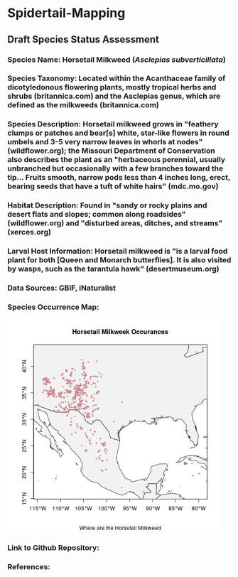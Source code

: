 # Spidertail-Mapping
## Draft Species Status Assessment

### Species Name: Horsetail Milkweed (*Asclepias subverticillata*)
### Species Taxonomy: Located within the Acanthaceae family of dicotyledonous flowering plants, mostly tropical herbs and shrubs (britannica.com) and the Asclepias genus, which are defined as the milkweeds (britannica.com)
### Species Description: Horsetail milkweed grows in "feathery clumps or patches and bear[s] white, star-like flowers in round umbels and 3-5 very narrow leaves in whorls at nodes" (wildflower.org); the Missouri Department of Conservation also describes the plant as an "herbaceous perennial, usually unbranched but occasionally with a few branches toward the tip... Fruits smooth, narrow pods less than 4 inches long, erect, bearing seeds that have a tuft of white hairs" (mdc.mo.gov)
### Habitat Description: Found in "sandy or rocky plains and desert flats and slopes; common along roadsides" (wildflower.org) and "disturbed areas, ditches, and streams" (xerces.org)
### Larval Host Information: Horsetail milkweed is "is a larval food plant for both [Queen and Monarch butterflies]. It is also visited by wasps, such as the tarantula hawk" (desertmuseum.org)
### Data Sources: GBIF, iNaturalist
### Species Occurrence Map: 
![Map of Occurences of Horsetail Milkweed across the Southwestern United States and Mexico](https://github.com/BiodiversityDataScienceCorp/Spidertail-Mapping/blob/main/map.jpg)
### Link to Github Repository: 
### References:
### 
